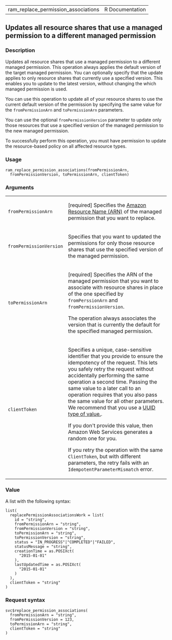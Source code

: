 <table style="width: 100%;">
<tbody>
<tr class="odd">
<td>ram_replace_permission_associations</td>
<td style="text-align: right;">R Documentation</td>
</tr>
</tbody>
</table>

## Updates all resource shares that use a managed permission to a different managed permission

### Description

Updates all resource shares that use a managed permission to a different
managed permission. This operation always applies the default version of
the target managed permission. You can optionally specify that the
update applies to only resource shares that currently use a specified
version. This enables you to update to the latest version, without
changing the which managed permission is used.

You can use this operation to update all of your resource shares to use
the current default version of the permission by specifying the same
value for the `fromPermissionArn` and `toPermissionArn` parameters.

You can use the optional `fromPermissionVersion` parameter to update
only those resources that use a specified version of the managed
permission to the new managed permission.

To successfully perform this operation, you must have permission to
update the resource-based policy on all affected resource types.

### Usage

    ram_replace_permission_associations(fromPermissionArn,
      fromPermissionVersion, toPermissionArn, clientToken)

### Arguments

<table>
<colgroup>
<col style="width: 35%" />
<col style="width: 65%" />
</colgroup>
<tbody>
<tr class="odd">
<td><code
id="ram_replace_permission_associations_:_fromPermissionArn">fromPermissionArn</code></td>
<td><p>[required] Specifies the <a
href="https://docs.aws.amazon.com/IAM/latest/UserGuide/reference-arns.html">Amazon
Resource Name (ARN)</a> of the managed permission that you want to
replace.</p></td>
</tr>
<tr class="even">
<td><code
id="ram_replace_permission_associations_:_fromPermissionVersion">fromPermissionVersion</code></td>
<td><p>Specifies that you want to updated the permissions for only those
resource shares that use the specified version of the managed
permission.</p></td>
</tr>
<tr class="odd">
<td><code
id="ram_replace_permission_associations_:_toPermissionArn">toPermissionArn</code></td>
<td><p>[required] Specifies the ARN of the managed permission that you
want to associate with resource shares in place of the one specified by
<code>fromPerssionArn</code> and <code>fromPermissionVersion</code>.</p>
<p>The operation always associates the version that is currently the
default for the specified managed permission.</p></td>
</tr>
<tr class="even">
<td><code
id="ram_replace_permission_associations_:_clientToken">clientToken</code></td>
<td><p>Specifies a unique, case-sensitive identifier that you provide to
ensure the idempotency of the request. This lets you safely retry the
request without accidentally performing the same operation a second
time. Passing the same value to a later call to an operation requires
that you also pass the same value for all other parameters. We recommend
that you use a <a
href="https://en.wikipedia.org/wiki/Universally_unique_identifier">UUID
type of value.</a>.</p>
<p>If you don't provide this value, then Amazon Web Services generates a
random one for you.</p>
<p>If you retry the operation with the same <code>ClientToken</code>,
but with different parameters, the retry fails with an
<code>IdempotentParameterMismatch</code> error.</p></td>
</tr>
</tbody>
</table>

### Value

A list with the following syntax:

    list(
      replacePermissionAssociationsWork = list(
        id = "string",
        fromPermissionArn = "string",
        fromPermissionVersion = "string",
        toPermissionArn = "string",
        toPermissionVersion = "string",
        status = "IN_PROGRESS"|"COMPLETED"|"FAILED",
        statusMessage = "string",
        creationTime = as.POSIXct(
          "2015-01-01"
        ),
        lastUpdatedTime = as.POSIXct(
          "2015-01-01"
        )
      ),
      clientToken = "string"
    )

### Request syntax

    svc$replace_permission_associations(
      fromPermissionArn = "string",
      fromPermissionVersion = 123,
      toPermissionArn = "string",
      clientToken = "string"
    )
